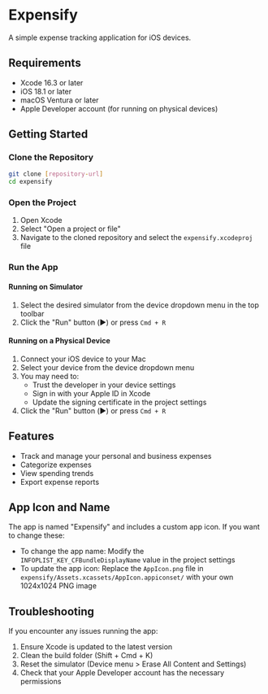 # Expensify

A simple expense tracking application for iOS devices.

## Requirements

- Xcode 16.3 or later
- iOS 18.1 or later
- macOS Ventura or later
- Apple Developer account (for running on physical devices)

## Getting Started

### Clone the Repository

```bash
git clone [repository-url]
cd expensify
```

### Open the Project

1. Open Xcode
2. Select "Open a project or file"
3. Navigate to the cloned repository and select the `expensify.xcodeproj` file

### Run the App

#### Running on Simulator

1. Select the desired simulator from the device dropdown menu in the top toolbar
2. Click the "Run" button (▶️) or press `Cmd + R`

#### Running on a Physical Device

1. Connect your iOS device to your Mac
2. Select your device from the device dropdown menu
3. You may need to:
   - Trust the developer in your device settings
   - Sign in with your Apple ID in Xcode
   - Update the signing certificate in the project settings
4. Click the "Run" button (▶️) or press `Cmd + R`

## Features

- Track and manage your personal and business expenses
- Categorize expenses
- View spending trends
- Export expense reports

## App Icon and Name

The app is named "Expensify" and includes a custom app icon. If you want to change these:

- To change the app name: Modify the `INFOPLIST_KEY_CFBundleDisplayName` value in the project settings
- To update the app icon: Replace the `AppIcon.png` file in `expensify/Assets.xcassets/AppIcon.appiconset/` with your own 1024x1024 PNG image

## Troubleshooting

If you encounter any issues running the app:

1. Ensure Xcode is updated to the latest version
2. Clean the build folder (Shift + Cmd + K)
3. Reset the simulator (Device menu > Erase All Content and Settings)
4. Check that your Apple Developer account has the necessary permissions
